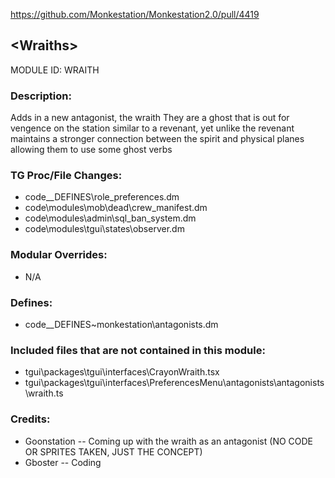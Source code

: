 https://github.com/Monkestation/Monkestation2.0/pull/4419

## \<Wraiths>

MODULE ID: WRAITH

### Description:

Adds in a new antagonist, the wraith
They are a ghost that is out for vengence on the station similar to a revenant,
yet unlike the revenant maintains a stronger connection between the spirit and physical planes allowing them to use some ghost verbs

### TG Proc/File Changes:

- code\__DEFINES\role_preferences.dm
- code\modules\mob\dead\crew_manifest.dm
- code\modules\admin\sql_ban_system.dm
- code\modules\tgui\states\observer.dm

### Modular Overrides:

- N/A

### Defines:

- code\__DEFINES\~monkestation\antagonists.dm

### Included files that are not contained in this module:

- tgui\packages\tgui\interfaces\CrayonWraith.tsx
- tgui\packages\tgui\interfaces\PreferencesMenu\antagonists\antagonists\wraith.ts

### Credits:

- Goonstation -- Coming up with the wraith as an antagonist (NO CODE OR SPRITES TAKEN, JUST THE CONCEPT)
- Gboster -- Coding
